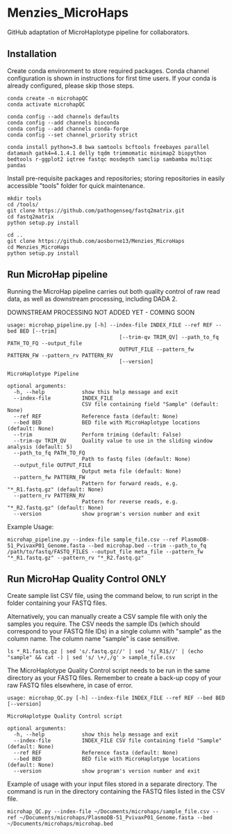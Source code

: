 # Menzies_MicroHaps
GitHub adaptation of MicroHaplotype pipeline for collaborators.

## Installation
Create conda environment to store required packages. Conda channel configuration is shown in instructions for first time users. If your conda is already configured, please skip those steps.
```
conda create -n microhapQC
conda activate microhapQC

conda config --add channels defaults
conda config --add channels bioconda
conda config --add channels conda-forge
conda config --set channel_priority strict

conda install python=3.8 bwa samtools bcftools freebayes parallel datamash gatk4=4.1.4.1 delly tqdm trimmomatic minimap2 biopython bedtools r-ggplot2 iqtree fastqc mosdepth samclip sambamba multiqc pandas
```
Install pre-requisite packages and repositories; storing repositories in easily accessible "tools" folder for quick maintenance.
```
mkdir tools
cd /tools/
git clone https://github.com/pathogenseq/fastq2matrix.git
cd fastq2matrix
python setup.py install

cd ..
git clone https://github.com/aosborne13/Menzies_MicroHaps
cd Menzies_MicroHaps
python setup.py install
```
## Run MicroHap pipeline
Running the MicroHap pipeline carries out both quality control of raw read data, as well as downstream processing, including DADA 2.

DOWNSTREAM PROCESSING NOT ADDED YET - COMING SOON
```
usage: microhap_pipeline.py [-h] --index-file INDEX_FILE --ref REF --bed BED [--trim]
                                    [--trim-qv TRIM_QV] --path_to_fq PATH_TO_FQ --output_file
                                    OUTPUT_FILE --pattern_fw PATTERN_FW --pattern_rv PATTERN_RV
                                    [--version]

MicroHaplotype Pipeline

optional arguments:
  -h, --help            show this help message and exit
  --index-file          INDEX_FILE
                        CSV file containing field "Sample" (default: None)
  --ref REF             Reference fasta (default: None)
  --bed BED             BED file with MicroHaplotype locations (default: None)
  --trim                Perform triming (default: False)
  --trim-qv TRIM_QV     Quality value to use in the sliding window analysis (default: 5)
  --path_to_fq PATH_TO_FQ
                        Path to fastq files (default: None)
  --output_file OUTPUT_FILE
                        Output meta file (default: None)
  --pattern_fw PATTERN_FW
                        Pattern for forward reads, e.g. "*_R1.fastq.gz" (default: None)
  --pattern_rv PATTERN_RV
                        Pattern for reverse reads, e.g. "*_R2.fastq.gz" (default: None)
  --version             show program's version number and exit
```

Example Usage:
```
microhap_pipeline.py --index-file sample_file.csv --ref PlasmoDB-51_PvivaxP01_Genome.fasta --bed microhap.bed --trim --path_to_fq /path/to/fastq/FASTQ_FILES --output_file meta_file --pattern_fw "*_R1.fastq.gz" --pattern_rv "*_R2.fastq.gz"
```
## Run MicroHap Quality Control ONLY
Create sample list CSV file, using the command below, to run script in the folder containing your FASTQ files. 

Alternatively, you can manually create a CSV sample file with only the samples you require. The CSV needs the sample IDs (which should correspond to your FASTQ file IDs) in a single column with "sample" as the column name. The column name "sample" is case sensitive.
```
ls *_R1.fastq.gz | sed 's/.fastq.gz//' | sed 's/_R1$//' | (echo "sample" && cat -) | sed 's/ \+/,/g' > sample_file.csv
```
The MicroHaplotype Quality Control script needs to be run in the same directory as your FASTQ files. Remember to create a back-up copy of your raw FASTQ files elsewhere, in case of error.
```
usage: microhap_QC.py [-h] --index-file INDEX_FILE --ref REF --bed BED [--version]

MicroHaplotype Quality Control script

optional arguments:
  -h, --help            show this help message and exit
  --index-file          INDEX_FILE CSV file containing field "Sample" (default: None)
  --ref REF             Reference fasta (default: None)
  --bed BED             BED file with MicroHaplotype locations (default: None)
  --version             show program's version number and exit

```
Example of usage with your input files stored in a separate directory. The command is run in the directory containing the FASTQ files listed in the CSV file.
```
microhap_QC.py --index-file ~/Documents/microhaps/sample_file.csv --ref ~/Documents/microhaps/PlasmoDB-51_PvivaxP01_Genome.fasta --bed ~/Documents/microhaps/microhap.bed
```
